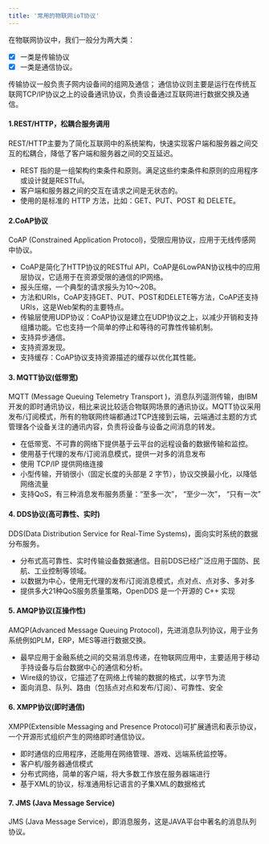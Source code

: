 ```yaml
---
title: '常用的物联网ioT协议'
---
```

 在物联网协议中，我们一般分为两大类：
 - [x] 一类是传输协议
 - [x] 一类是通信协议。

传输协议一般负责子网内设备间的组网及通信；
通信协议则主要是运行在传统互联网TCP/IP协议之上的设备通讯协议，负责设备通过互联网进行数据交换及通信。

#### 1.REST/HTTP，松耦合服务调用
REST/HTTP主要为了简化互联网中的系统架构，快速实现客户端和服务器之间交互的松耦合，降低了客户端和服务器之间的交互延迟。
 - REST 指的是一组架构约束条件和原则。满足这些约束条件和原则的应用程序或设计就是RESTful。
 - 客户端和服务器之间的交互在请求之间是无状态的。
 - 使用的是标准的 HTTP 方法，比如：GET、PUT、POST 和 DELETE。

#### 2.CoAP协议
CoAP (Constrained Application Protocol)，受限应用协议，应用于无线传感网中协议。
 - CoAP是简化了HTTP协议的RESTful API，CoAP是6LowPAN协议栈中的应用层协议，它适用于在资源受限的通信的IP网络。
 - 报头压缩，一个典型的请求报头为10～20B。
 - 方法和URIs，CoAP支持GET、PUT、POST和DELETE等方法，CoAP还支持URIs，这是Web架构的主要特点。　
 - 传输层使用UDP协议：CoAP协议是建立在UDP协议之上，以减少开销和支持组播功能。它也支持一个简单的停止和等待的可靠性传输机制。
 - 支持异步通信。
 - 支持资源发现。
 - 支持缓存：CoAP协议支持资源描述的缓存以优化其性能。

#### 3. MQTT协议(低带宽)
MQTT (Message Queuing Telemetry Transport )，消息队列遥测传输，由IBM开发的即时通讯协议，相比来说比较适合物联网场景的通讯协议。MQTT协议采用发布/订阅模式，所有的物联网终端都通过TCP连接到云端，云端通过主题的方式管理各个设备关注的通讯内容，负责将设备与设备之间消息的转发。
 - 在低带宽、不可靠的网络下提供基于云平台的远程设备的数据传输和监控。
 - 使用基于代理的发布/订阅消息模式，提供一对多的消息发布
 - 使用 TCP/IP 提供网络连接
 - 小型传输，开销很小（固定长度的头部是 2 字节），协议交换最小化，以降低网络流量
 - 支持QoS，有三种消息发布服务质量：“至多一次”， “至少一次”， “只有一次”
  
#### 4. DDS协议(高可靠性、实时)
DDS(Data Distribution Service for Real-Time Systems)，面向实时系统的数据分布服务。
 - 分布式高可靠性、实时传输设备数据通信。目前DDS已经广泛应用于国防、民航、工业控制等领域。
 - 以数据为中心，使用无代理的发布/订阅消息模式，点对点、点对多、多对多
 - 提供多大21种QoS服务质量策略，OpenDDS 是一个开源的 C++ 实现
 
#### 5. AMQP协议(互操作性)
AMQP(Advanced Message Queuing Protocol)，先进消息队列协议，用于业务系统例如PLM，ERP，MES等进行数据交换。
 - 最早应用于金融系统之间的交易消息传递，在物联网应用中，主要适用于移动手持设备与后台数据中心的通信和分析。
 - Wire级的协议，它描述了在网络上传输的数据的格式，以字节为流
 - 面向消息、队列、路由（包括点对点和发布/订阅）、可靠性、安全

#### 6. XMPP协议(即时通信)
XMPP(Extensible Messaging and Presence Protocol)可扩展通讯和表示协议，一个开源形式组织产生的网络即时通信协议。
 - 即时通信的应用程序，还能用在网络管理、游戏、远端系统监控等。
 - 客户机/服务器通信模式
 - 分布式网络，简单的客户端，将大多数工作放在服务器端进行
 - 基于XML的协议，标准通用标记语言的子集XML的数据格式

#### 7. JMS (Java Message Service)
JMS (Java Message Service)，即消息服务，这是JAVA平台中著名的消息队列协议。